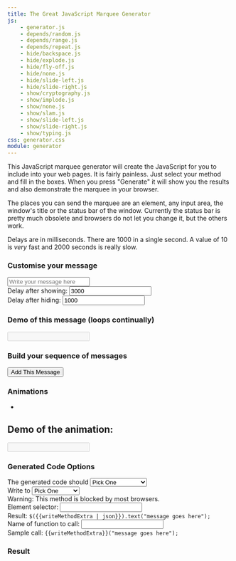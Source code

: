 ```yaml
---
title: The Great JavaScript Marquee Generator
js:
    - generator.js
    - depends/random.js
    - depends/range.js
    - depends/repeat.js
    - hide/backspace.js
    - hide/explode.js
    - hide/fly-off.js
    - hide/none.js
    - hide/slide-left.js
    - hide/slide-right.js
    - show/cryptography.js
    - show/implode.js
    - show/none.js
    - show/slam.js
    - show/slide-left.js
    - show/slide-right.js
    - show/typing.js
css: generator.css
module: generator
---
```


This JavaScript marquee generator will create the JavaScript for you to include into your web pages.  It is fairly painless.  Just select your method and fill in the boxes.  When you press "Generate" it will show you the results and also demonstrate the marquee in your browser.

The places you can send the marquee are an element, any input area, the window's title or the status bar of the window.  Currently the status bar is pretty much obsolete and browsers do not let you change it, but the others work.

Delays are in milliseconds.  There are 1000 in a single second.  A value of 10 is *very* fast and 2000 seconds is really slow.

<div generator class="generator">
	<h3>
		Customise your message
	</h3>
	<div>
		<input type="text" ng-model="message" placeholder="Write your message here" class="long" />
	</div>
	<div generator-method="showMethodList" callback="setShowMethod(method)" label="'Method for showing:'"></div>
	<div>
		Delay after showing:
		<input type="text" ng-model="readDelay" value="3000" class="short" />
	</div>
	<div generator-method="hideMethodList" callback="setHideMethod(method)" label="'Method for hiding:'"></div>
	<div>
		Delay after hiding:
		<input type="text" ng-model="betweenDelay" value="1000" class="short" />
	</div>
	<div>
		<h3>
			Demo of this message (loops continually)
		</h3>
		<input type="text" disabled="disabled" class="long" generator-demo="preview" />
	</div>
	<div>
        <h3>
            Build your sequence of messages
        </h3>
		<button ng-click="addConfig(preview[0])">Add This Message</button>
	</div>
	<div ng-show="animationList.length">
		<h3>
			Animations
		</h3>
        <ul ng-repeat="animation in animationList">
            <li ng-bind="animation.message"></li>
		</ul>
		<div>
			<h2>
				Demo of the animation:
			</h2>
			<input type="text" disabled="disabled" class="long" generator-demo="animationList" />
		</div>
		<h3>
			Generated Code Options
		</h3>
        <div>
            The generated code should
            <select ng-model="repeat">
                <option value="">Pick One</option>
                <option value="yes">loop forever.</option>
                <option value="no">display only once.</option>
            </select>
        </div>
        <div>
            Write to
            <select ng-model="writeMethod">
                <option value="">Pick One</option>
                <option value="window.status">window.status</option>
                <option value="jQuery.text">jQuery.text</option>
                <option value="function">Call a function</option>
            </select>
            <div ng-show="writeMethod == 'window.status'">
                Warning:  This method is blocked by most browsers.
            </div>
            <div ng-show="writeMethod == 'jQuery.text'">
                Element selector:  <input type=text ng-model="writeMethodExtra" /><br />
                Result:  <tt><code>$({{writeMethodExtra | json}}).text("message goes here");</code></tt>
            </div>
            <div ng-show="writeMethod == 'function'">
                Name of function to call:  <input type=text ng-model="writeMethodExtra" /><br />
                Sample call:  <tt><code>{{writeMethodExtra}}("message goes here");</code></tt>
            </div>
        </div>
    </div>
    <div ng-show="generatedCode">
            <h3>
                Result
            </h3>
            <pre><code ng-bind="generatedCode"></code></pre>
        </div>
	</div>
</div>
<script type="text/ng-template" id="method">
	{{label}} <select ng-model="method" ng-options="methodObj.title for (key, methodObj) in methodList">
	</select>
	<div ng-show="method" class="methodDetail">
		<div ng-bind="method.description" class="description"></div>
		<div class="variables" ng-show="method.variables">
			<div class="variable" ng-repeat="variable in method.variables">
				<span ng-bind="variable.name"></span>:
				<input type="text" ng-model="variable.currentValue" class="short" ng-change="sendUpdate()" />
				<span ng-bind="variable.description" class="description"></span>
			</div>
		</div>
	</div>
</script>
